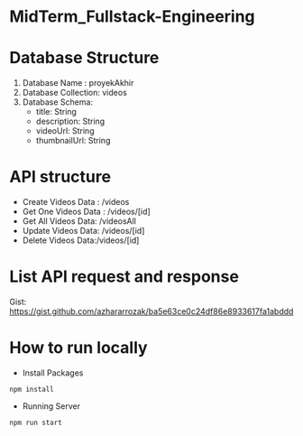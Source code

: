 # MidTerm_Fullstack-Engineering
# Database Structure
1. Database Name : proyekAkhir
2. Database Collection: videos
3. Database Schema:
    - title: String
    - description: String
    - videoUrl: String
    - thumbnailUrl: String
# API structure
- Create Videos Data : /videos
- Get One Videos Data : /videos/[id]
- Get All Videos Data: /videosAll
- Update Videos Data: /videos/[id]
- Delete Videos Data:/videos/[id]
# List API request and response
Gist: https://gist.github.com/azhararrozak/ba5e63ce0c24df86e8933617fa1abddd
# How to run locally
- Install Packages
  
`npm install`
- Running Server
  
`npm run start`
  
